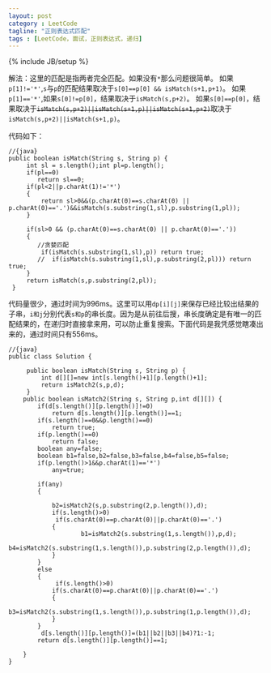 ```yaml
---
layout: post
category : LeetCode
tagline: "正则表达式匹配"
tags : [LeetCode，面试，正则表达式，递归]
---
```

{% include JB/setup %}




解法：这里的匹配是指两者完全匹配。如果没有`*`那么问题很简单。
如果`p[1]!='*'`,`s`与`p`的匹配结果取决于`s[0]==p[0] && isMatch(s+1,p+1)`。
如果`p[1]=='*'`,如果`s[0]!=p[0]`，结果取决于`isMatch(s,p+2)`。
如果`s[0]==p[0]`，结果取决于<del>`isMatch(s,p+2)||isMatch(s+1,p)||isMatch(s+1,p+2)`</del>取决于`isMatch(s,p+2)||isMatch(s+1,p)`。

代码如下：
	
	//{java}
    public boolean isMatch(String s, String p) {
         int sl = s.length();int pl=p.length();
         if(pl==0)
            return sl==0;
         if(pl<2||p.charAt(1)!='*')
         {
             return sl>0&&(p.charAt(0)==s.charAt(0) || p.charAt(0)=='.')&&isMatch(s.substring(1,sl),p.substring(1,pl));
         }

         if(sl>0 && (p.charAt(0)==s.charAt(0) || p.charAt(0)=='.'))
         {
			//贪婪匹配
             if(isMatch(s.substring(1,sl),p)) return true;
            //  if(isMatch(s.substring(1,sl),p.substring(2,pl))) return true;
         }
         return isMatch(s,p.substring(2,pl));
     }

代码量很少，通过时间为996ms。这里可以用`dp[i][j]`来保存已经比较出结果的子串，`i和j`分别代表`s和p`的串长度。因为是从前往后搜，串长度确定是有唯一的匹配结果的，在递归时直接拿来用，可以防止重复搜索。下面代码是我凭感觉瞎凑出来的，通过时间只有556ms。
	
	//{java}
	public class Solution {
	     
	     public boolean isMatch(String s, String p) {
	         int d[][]=new int[s.length()+1][p.length()+1];
	         return isMatch2(s,p,d);
	     }
	    public boolean isMatch2(String s, String p,int d[][]) {
	        if(d[s.length()][p.length()]!=0)
	            return d[s.length()][p.length()]==1;
	        if(s.length()==0&&p.length()==0)
	            return true;
	        if(p.length()==0)
	            return false;
	        boolean any=false;
	        boolean b1=false,b2=false,b3=false,b4=false,b5=false;
	        if(p.length()>1&&p.charAt(1)=='*')
	            any=true;
	        
	        if(any)
	        {
	           
	            b2=isMatch2(s,p.substring(2,p.length()),d);
	            if(s.length()>0)
	             if(s.charAt(0)==p.charAt(0)||p.charAt(0)=='.')
	            {
	                    b1=isMatch2(s.substring(1,s.length()),p,d);
	                     b4=isMatch2(s.substring(1,s.length()),p.substring(2,p.length()),d);
	            }
	        }
	        else
	        {
	             if(s.length()>0)
	            if(s.charAt(0)==p.charAt(0)||p.charAt(0)=='.')
	            {
	                    b3=isMatch2(s.substring(1,s.length()),p.substring(1,p.length()),d);
	            }
	        }
	         d[s.length()][p.length()]=(b1||b2||b3||b4)?1:-1;
	        return d[s.length()][p.length()]==1;
	     
	    }
	}
